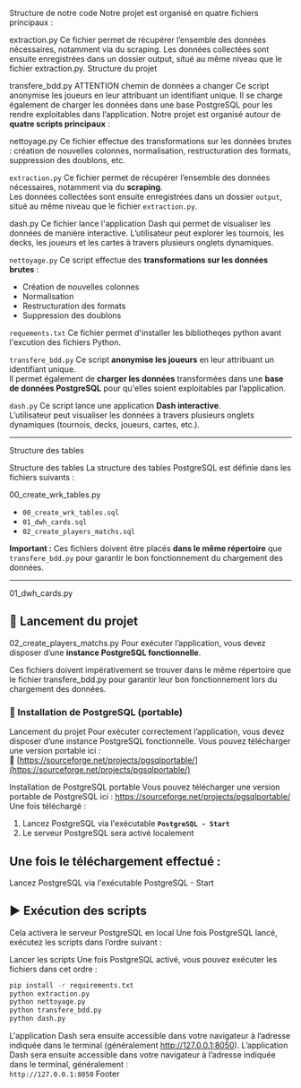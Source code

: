 
Structure de notre code
Notre projet est organisé en quatre fichiers principaux :


extraction.py
Ce fichier permet de récupérer l’ensemble des données nécessaires, notamment via du scraping.
Les données collectées sont ensuite enregistrées dans un dossier output, situé au même niveau que le fichier extraction.py.
Structure du projet

transfere_bdd.py ATTENTION chemin de données a changer
Ce script anonymise les joueurs en leur attribuant un identifiant unique.
Il se charge également de charger les données dans une base PostgreSQL pour les rendre exploitables dans l’application.
Notre projet est organisé autour de **quatre scripts principaux** :

nettoyage.py
Ce fichier effectue des transformations sur les données brutes :
création de nouvelles colonnes, normalisation, restructuration des formats, suppression des doublons, etc.

`extraction.py`
Ce fichier permet de récupérer l’ensemble des données nécessaires, notamment via du **scraping**.  
Les données collectées sont ensuite enregistrées dans un dossier `output`, situé au même niveau que le fichier `extraction.py`.

dash.py
Ce fichier lance l'application Dash qui permet de visualiser les données de manière interactive.
L’utilisateur peut explorer les tournois, les decks, les joueurs et les cartes à travers plusieurs onglets dynamiques.

`nettoyage.py`
Ce script effectue des **transformations sur les données brutes** :  
- Création de nouvelles colonnes  
- Normalisation  
- Restructuration des formats  
- Suppression des doublons

`requements.txt`
Ce fichier permet d'installer les bibliotheqes python avant l'excution des fichiers Python.

`transfere_bdd.py`
Ce script **anonymise les joueurs** en leur attribuant un identifiant unique.  
Il permet également de **charger les données** transformées dans une **base de données PostgreSQL** pour qu'elles soient exploitables par l’application.

`dash.py`
Ce script lance une application **Dash interactive**.  
L’utilisateur peut visualiser les données à travers plusieurs onglets dynamiques (tournois, decks, joueurs, cartes, etc.).

---

Structure des tables

Structure des tables
La structure des tables PostgreSQL est définie dans les fichiers suivants :

00_create_wrk_tables.py
- `00_create_wrk_tables.sql`  
- `01_dwh_cards.sql`  
- `02_create_players_matchs.sql`

**Important :** Ces fichiers doivent être placés **dans le même répertoire** que `transfere_bdd.py` pour garantir le bon fonctionnement du chargement des données.

---

01_dwh_cards.py
## 🚀 Lancement du projet

02_create_players_matchs.py
Pour exécuter l’application, vous devez disposer d’une **instance PostgreSQL fonctionnelle**.

Ces fichiers doivent impérativement se trouver dans le même répertoire que le fichier transfere_bdd.py pour garantir leur bon fonctionnement lors du chargement des données.
### 🔧 Installation de PostgreSQL (portable)

Lancement du projet
Pour exécuter correctement l’application, vous devez disposer d’une instance PostgreSQL fonctionnelle.
Vous pouvez télécharger une version portable ici :  
🔗 [https://sourceforge.net/projects/pgsqlportable/](https://sourceforge.net/projects/pgsqlportable/)

Installation de PostgreSQL portable
Vous pouvez télécharger une version portable de PostgreSQL ici :
https://sourceforge.net/projects/pgsqlportable/
Une fois téléchargé :  
1. Lancez PostgreSQL via l'exécutable **`PostgreSQL - Start`**  
2. Le serveur PostgreSQL sera activé localement

Une fois le téléchargement effectué :
---

Lancez PostgreSQL via l'exécutable PostgreSQL - Start
## ▶️ Exécution des scripts

Cela activera le serveur PostgreSQL en local
Une fois PostgreSQL lancé, exécutez les scripts dans l’ordre suivant :

Lancer les scripts
Une fois PostgreSQL activé, vous pouvez exécuter les fichiers dans cet ordre :
```bash
pip install -r requirements.txt
python extraction.py
python nettoyage.py
python transfere_bdd.py
python dash.py
```

L'application Dash sera ensuite accessible dans votre navigateur à l’adresse indiquée dans le terminal (généralement http://127.0.0.1:8050).
L’application Dash sera ensuite accessible dans votre navigateur à l’adresse indiquée dans le terminal, généralement :  
`http://127.0.0.1:8050`
Footer
